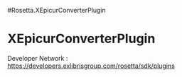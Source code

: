 #Rosetta.XEpicurConverterPlugin

XEpicurConverterPlugin
============

Developer Network : https://developers.exlibrisgroup.com/rosetta/sdk/plugins